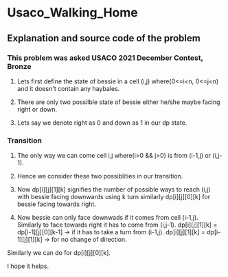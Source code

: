 # Usaco_Walking_Home
## Explanation and source code of the problem
### This problem was asked USACO 2021 December Contest, Bronze

1. Lets first define the state of bessie in a cell (i,j) where(0<=i<n, 0<=j<n) and it doesn't contain any haybales.

2. There are only two possilble state of bessie either he/she maybe facing right or down.

3. Lets say we denote right as 0 and down as 1 in our dp state.

### Transition 
1. The only way we can come cell i,j where(i>0 && j>0) is from (i-1,j) or (i,j-1).

2. Hence we consider these two possiblities in our transition.

3. Now dp[i][j][1][k] signifies the number of possible ways to reach (i,j) with bessie facing downwards using k turn 
similarly dp[i][j][0][k] for bessie facing towards right.

4. Now bessie can only face downwads if it comes from cell (i-1,j). Similarly to face towards right it has to come from (i,j-1).
dp[i][j][1][k] = dp[i-1][j][0][k-1] -> if it has to take a turn from (i-1,j).
dp[i][j][1][k] = dp[i-1][j][1][k] -> for no change of direction.

Similarly we can do for dp[i][j][0][k].

I hope it helps.
